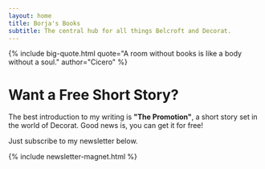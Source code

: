 ```yaml
---
layout: home
title: Borja's Books
subtitle: The central hub for all things Belcroft and Decorat.
---
```


{%
  include big-quote.html 
  quote="A room without books is like a body without a soul."
  author="Cicero"
%}

# Want a Free Short Story?

The best introduction to my writing is **"The Promotion"**, a short story set in the world of Decorat. Good news is, you can get it for free!

Just subscribe to my newsletter below.

{% include newsletter-magnet.html %}



